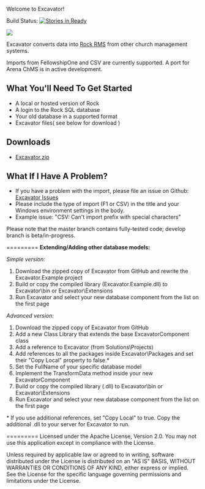 Welcome to Excavator!

Build Status: [![Stories in Ready](https://badge.waffle.io/newspring/excavator.png?label=ready&title=Ready)](https://waffle.io/newspring/excavator)


![](https://raw.githubusercontent.com/wiki/newspring/excavator/excavator.jpg)

Excavator converts data into [Rock RMS](http://www.rockrms.com/) from other church management systems.

Imports from FellowshipOne and CSV are currently supported.  A port for Arena ChMS is in active development.

## What You'll Need To Get Started
- A local or hosted version of Rock
- A login to the Rock SQL database
- Your old database in a supported format
- Excavator files( see below for download )

## Downloads
- [Excavator.zip](https://github.com/NewSpring/Excavator/blob/master/Excavator.zip)

## What If I Have A Problem?
- If you have a problem with the import, please file an issue on Github: [Excavator Issues](https://github.com/NewSpring/Excavator/issues)
- Please include the type of import (F1 or CSV) in the title and your Windows environment settings in the body.
- Example issue: "CSV: Can't import prefix with special characters"

Please note that the master branch contains fully-tested code; develop branch is beta/in-progress.

=========
<b>Extending/Adding other database models:</b>

<i>Simple version:</i><br>
1.  Download the zipped copy of Excavator from GitHub and rewrite the Excavator.Example project<br>
2.  Build or copy the compiled library (Excavator.Example.dll) to Excavator\bin or Excavator\Extensions<br>
3.  Run Excavator and select your new database component from the list on the first page<br>

<i>Advanced version:</i><br>
1.  Download the zipped copy of Excavator from GitHub <br>
2.  Add a new Class Library that extends the base ExcavatorComponent class<br>
3.  Add a reference to Excavator (from Solutions\Projects)<br>
4.  Add references to all the packages inside Excavator\Packages and set their "Copy Local" property to false.*<br>
5.  Set the FullName of your specific database model <br>
6.  Implement the TransformData method inside your new ExcavatorComponent<br>
7.  Build or copy the compiled library (.dll) to Excavator\bin or Excavator\Extensions<br>
8.  Run Excavator and select your new database component from the list on the first page<br>

\* If you use additional references, set "Copy Local" to true.  Copy the additional .dll to your server for Excavator to run.

=========
Licensed under the Apache License, Version 2.0. You may not use this application except in compliance with the License.

Unless required by applicable law or agreed to in writing, software distributed under the License is distributed on an "AS IS" BASIS, WITHOUT WARRANTIES OR CONDITIONS OF ANY KIND, either express or implied. See the License for the specific language governing permissions and limitations under the License.
